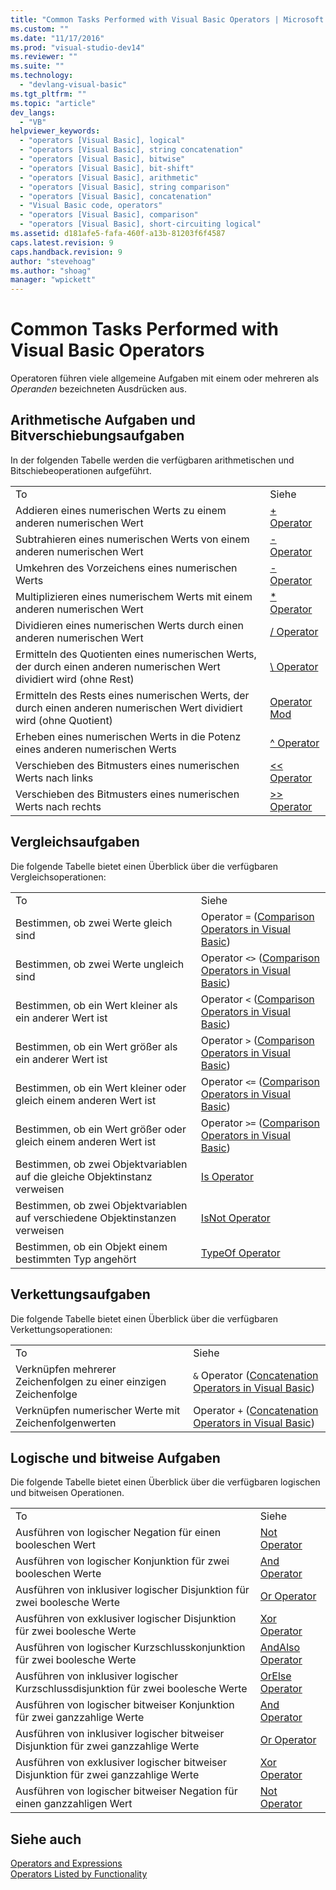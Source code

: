 ```yaml
---
title: "Common Tasks Performed with Visual Basic Operators | Microsoft Docs"
ms.custom: ""
ms.date: "11/17/2016"
ms.prod: "visual-studio-dev14"
ms.reviewer: ""
ms.suite: ""
ms.technology: 
  - "devlang-visual-basic"
ms.tgt_pltfrm: ""
ms.topic: "article"
dev_langs: 
  - "VB"
helpviewer_keywords: 
  - "operators [Visual Basic], logical"
  - "operators [Visual Basic], string concatenation"
  - "operators [Visual Basic], bitwise"
  - "operators [Visual Basic], bit-shift"
  - "operators [Visual Basic], arithmetic"
  - "operators [Visual Basic], string comparison"
  - "operators [Visual Basic], concatenation"
  - "Visual Basic code, operators"
  - "operators [Visual Basic], comparison"
  - "operators [Visual Basic], short-circuiting logical"
ms.assetid: d181afe5-fafa-460f-a13b-81203f6f4587
caps.latest.revision: 9
caps.handback.revision: 9
author: "stevehoag"
ms.author: "shoag"
manager: "wpickett"
---
```

# Common Tasks Performed with Visual Basic Operators
Operatoren führen viele allgemeine Aufgaben mit einem oder mehreren als *Operanden* bezeichneten Ausdrücken aus.  
  
## Arithmetische Aufgaben und Bitverschiebungsaufgaben  
 In der folgenden Tabelle werden die verfügbaren arithmetischen und Bitschiebeoperationen aufgeführt.  
  
|||  
|-|-|  
|To|Siehe|  
|Addieren eines numerischen Werts zu einem anderen numerischen Wert|[\+ Operator](../../../../visual-basic/language-reference/operators/addition-operator.md)|  
|Subtrahieren eines numerischen Werts von einem anderen numerischen Wert|[\- Operator](../../../../visual-basic/language-reference/operators/subtraction-operator.md)|  
|Umkehren des Vorzeichens eines numerischen Werts|[\- Operator](../../../../visual-basic/language-reference/operators/subtraction-operator.md)|  
|Multiplizieren eines numerischem Werts mit einem anderen numerischen Wert|[\* Operator](../../../../visual-basic/language-reference/operators/multiplication-operator.md)|  
|Dividieren eines numerischen Werts durch einen anderen numerischen Wert|[\/ Operator](../../../../visual-basic/language-reference/operators/floating-point-division-operator.md)|  
|Ermitteln des Quotienten eines numerischen Werts, der durch einen anderen numerischen Wert dividiert wird \(ohne Rest\)|[\\ Operator](../../../../visual-basic/language-reference/operators/integer-division-operator.md)|  
|Ermitteln des Rests eines numerischen Werts, der durch einen anderen numerischen Wert dividiert wird \(ohne Quotient\)|[Operator Mod](../../../../visual-basic/language-reference/operators/mod-operator.md)|  
|Erheben eines numerischen Werts in die Potenz eines anderen numerischen Werts|[^ Operator](../../../../visual-basic/language-reference/operators/exponentiation-operator.md)|  
|Verschieben des Bitmusters eines numerischen Werts nach links|[\<\< Operator](../../../../visual-basic/language-reference/operators/left-shift-operator.md)|  
|Verschieben des Bitmusters eines numerischen Werts nach rechts|[\>\> Operator](../../../../visual-basic/language-reference/operators/right-shift-operator.md)|  
  
## Vergleichsaufgaben  
 Die folgende Tabelle bietet einen Überblick über die verfügbaren Vergleichsoperationen:  
  
|||  
|-|-|  
|To|Siehe|  
|Bestimmen, ob zwei Werte gleich sind|Operator `=` \([Comparison Operators in Visual Basic](../../../../visual-basic/programming-guide/language-features/operators-and-expressions/comparison-operators.md)\)|  
|Bestimmen, ob zwei Werte ungleich sind|Operator `<>` \([Comparison Operators in Visual Basic](../../../../visual-basic/programming-guide/language-features/operators-and-expressions/comparison-operators.md)\)|  
|Bestimmen, ob ein Wert kleiner als ein anderer Wert ist|Operator `<` \([Comparison Operators in Visual Basic](../../../../visual-basic/programming-guide/language-features/operators-and-expressions/comparison-operators.md)\)|  
|Bestimmen, ob ein Wert größer als ein anderer Wert ist|Operator `>` \([Comparison Operators in Visual Basic](../../../../visual-basic/programming-guide/language-features/operators-and-expressions/comparison-operators.md)\)|  
|Bestimmen, ob ein Wert kleiner oder gleich einem anderen Wert ist|Operator `<=` \([Comparison Operators in Visual Basic](../../../../visual-basic/programming-guide/language-features/operators-and-expressions/comparison-operators.md)\)|  
|Bestimmen, ob ein Wert größer oder gleich einem anderen Wert ist|Operator `>=` \([Comparison Operators in Visual Basic](../../../../visual-basic/programming-guide/language-features/operators-and-expressions/comparison-operators.md)\)|  
|Bestimmen, ob zwei Objektvariablen auf die gleiche Objektinstanz verweisen|[Is Operator](../../../../visual-basic/language-reference/operators/is-operator.md)|  
|Bestimmen, ob zwei Objektvariablen auf verschiedene Objektinstanzen verweisen|[IsNot Operator](../../../../visual-basic/language-reference/operators/isnot-operator.md)|  
|Bestimmen, ob ein Objekt einem bestimmten Typ angehört|[TypeOf Operator](../../../../visual-basic/language-reference/operators/typeof-operator.md)|  
  
## Verkettungsaufgaben  
 Die folgende Tabelle bietet einen Überblick über die verfügbaren Verkettungsoperationen:  
  
|||  
|-|-|  
|To|Siehe|  
|Verknüpfen mehrerer Zeichenfolgen zu einer einzigen Zeichenfolge|`&` Operator \([Concatenation Operators in Visual Basic](../../../../visual-basic/programming-guide/language-features/operators-and-expressions/concatenation-operators.md)\)|  
|Verknüpfen numerischer Werte mit Zeichenfolgenwerten|Operator `+` \([Concatenation Operators in Visual Basic](../../../../visual-basic/programming-guide/language-features/operators-and-expressions/concatenation-operators.md)\)|  
  
## Logische und bitweise Aufgaben  
 Die folgende Tabelle bietet einen Überblick über die verfügbaren logischen und bitweisen Operationen.  
  
|||  
|-|-|  
|To|Siehe|  
|Ausführen von logischer Negation für einen booleschen Wert|[Not Operator](../../../../visual-basic/language-reference/operators/not-operator.md)|  
|Ausführen von logischer Konjunktion für zwei booleschen Werte|[And Operator](../../../../visual-basic/language-reference/operators/and-operator.md)|  
|Ausführen von inklusiver logischer Disjunktion für zwei boolesche Werte|[Or Operator](../../../../visual-basic/language-reference/operators/or-operator.md)|  
|Ausführen von exklusiver logischer Disjunktion für zwei boolesche Werte|[Xor Operator](../../../../visual-basic/language-reference/operators/xor-operator.md)|  
|Ausführen von logischer Kurzschlusskonjunktion für zwei boolesche Werte|[AndAlso Operator](../../../../visual-basic/language-reference/operators/andalso-operator.md)|  
|Ausführen von inklusiver logischer Kurzschlussdisjunktion für zwei boolesche Werte|[OrElse Operator](../../../../visual-basic/language-reference/operators/orelse-operator.md)|  
|Ausführen von logischer bitweiser Konjunktion für zwei ganzzahlige Werte|[And Operator](../../../../visual-basic/language-reference/operators/and-operator.md)|  
|Ausführen von inklusiver logischer bitweiser Disjunktion für zwei ganzzahlige Werte|[Or Operator](../../../../visual-basic/language-reference/operators/or-operator.md)|  
|Ausführen von exklusiver logischer bitweiser Disjunktion für zwei ganzzahlige Werte|[Xor Operator](../../../../visual-basic/language-reference/operators/xor-operator.md)|  
|Ausführen von logischer bitweiser Negation für einen ganzzahligen Wert|[Not Operator](../../../../visual-basic/language-reference/operators/not-operator.md)|  
  
## Siehe auch  
 [Operators and Expressions](../../../../visual-basic/programming-guide/language-features/operators-and-expressions/index.md)   
 [Operators Listed by Functionality](../../../../visual-basic/language-reference/operators/operators-listed-by-functionality.md)